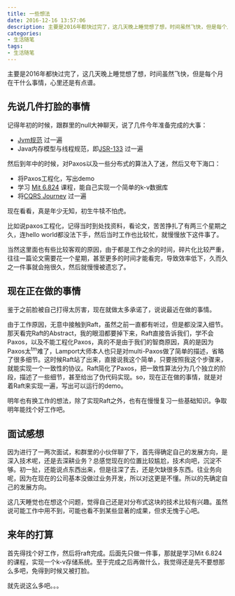 ```yaml
---
title: 一些想法
date: 2016-12-16 13:57:06
description: 主要是2016年都快过完了，这几天晚上睡觉想了想，时间虽然飞快，但是每个月在干什么事情，心里还是有点谱。先说几件打脸的事情...
categories:
- 生活随笔
tags:
- 生活随笔
---
```


主要是2016年都快过完了，这几天晚上睡觉想了想，时间虽然飞快，但是每个月在干什么事情，心里还是有点谱。

## 先说几件打脸的事情

记得年初的时候，跟群里的null大神聊天，说了几件今年准备完成的大事：

- [Jvm规范](https://docs.oracle.com/javase/specs/jvms/se7/html/) 过一遍
- Java内存模型与线程规范，即[JSR-133](http://www.cs.umd.edu/~pugh/java/memoryModel/CommunityReview.pdf) 过一遍

然后到年中的时候，对Paxos以及一些分布式的算法入了迷，然后又夸下海口：

- 将Paxos工程化，写出demo
- 学习 [Mit 6.824](https://pdos.csail.mit.edu/6.824/schedule.html) 课程，能自己实现一个简单的k-v数据库
- 将[CQRS Journey](https://msdn.microsoft.com/en-us/library/jj554200.aspx) 过一遍

现在看看，真是年少无知，初生牛犊不怕虎。

比如说paxos工程化，记得当时到处找资料，看论文，苦苦挣扎了有两三个星期之久，连hello world都没法下手，然后当时工作也比较忙，就慢慢放下这件事了。

当然这里面也有些比较客观的原因，由于都是工作之余的时间，碎片化比较严重，往往一篇论文需要花一个星期，甚至更多的时间才能看完，导致效率低下，久而久之一件事就会拖很久，然后就慢慢被遗忘了。

## 现在正在做的事情

鉴于之前脸被自己打得太厉害，现在就做太多承诺了，说说最近在做的事情。

由于工作原因，无意中接触到Raft，虽然之前一直都有听过，但是都没深入细节。那天看完Raft的Abstract，我的眼泪都要掉下来，Raft直接告诉我们，学不会Paxos，以及不能工程化Paxos，真的不是由于我们的智商原因，真的是因为Paxos太<sup>tm</sup>难了，Lamport大师本人也只是对multi-Paxos做了简单的描述，省略了很多细节。这时候Raft站了出来，直接说我这个简单，只要按照我这个步骤来，就能实现一个一致性的协议。Raft简化了Paxos，把一致性算法分为几个独立的阶段，描述了一些细节，甚至给出了伪代码实现。so，现在正在做的事情，就是对着Raft来实现一遍，写出可以运行的demo。

明年也有换工作的想法，除了实现Raft之外，也有在慢慢复习一些基础知识。争取明年能找个好工作吧。

## 面试感想

因为进行了一两次面试，和群里的小伙伴聊了下，首先得确定自己的发展方向，是深入技术呢，还是去深耕业务？总感觉现在的位置比较尴尬，技术向吧，沉淀不够。初一扯，还能说点东西出来，但是往深了去，还是欠缺很多东西。往业务向呢，因为在现在的公司基本没做过业务开发，所以对这更是不懂。所以的先确定自己的发展方向。

这几天睡觉也在想这个问题，觉得自己还是对分布式这块的技术比较有兴趣。虽然说可能工作中用不到，可能也看不到某些显著的成果，但求无愧于心吧。

## 来年的打算

首先得找个好工作，然后将raft完成。后面先只做一件事，那就是学习Mit 6.824的课程，实现一个k-v存储系统。至于完成之后再做什么，我觉得还是先不要想那么多吧，免得到时候又被打脸。

就先说这么多吧。。。




